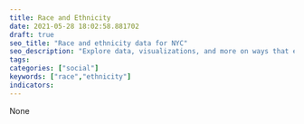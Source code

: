 ```yaml
---
title: Race and Ethnicity
date: 2021-05-28 18:02:58.881702
draft: true
seo_title: "Race and ethnicity data for NYC"
seo_description: "Explore data, visualizations, and more on ways that environments shape health in New York City's neighborhoods."
tags: 
categories: ["social"]
keywords: ["race","ethnicity"]
indicators: 
---
```


None
